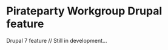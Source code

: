 Pirateparty Workgroup Drupal feature
====================================

Drupal 7 feature // Still in development...